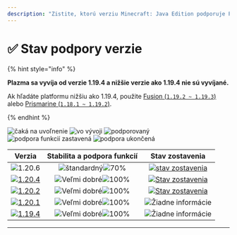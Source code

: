 ```yaml
---
description: "Zistite, ktorú verziu Minecraft: Java Edition podporuje Plazma."
---
```


# ✅ Stav podpory verzie

{% hint style="info" %}

**Plazma sa vyvíja od verzie 1.19.4 a nižšie verzie ako 1.19.4 nie sú vyvíjané.**

Ak hľadáte platformu nižšiu ako 1.19.4, použite [Fusion (`1.19.2 ~ 1.19.3`)](https://github.com/RuinedTechnologyUnify/Fusion) alebo [Prismarine (`1.18.1 ~ 1.19.2`)](https://github.com/PrismarineTeam/Prismarine).

{% endhint %}

[wtr]: <https://badge.plazmamc.org/0/Čaká sa na uvoľnenie>
[idv]: <https://badge.plazmamc.org/1/vo vývoji>
[atv]: https://badge.plazmamc.org/2/podporovaný
[fse]: https://badge.plazmamc.org/6/podpora%20funkcií%20zastavená
[eol]: https://badge.plazmamc.org/4/podpora%20ukončená
[ukn]: https://badge.plazmamc.org/0/Žiadne%20informácie
[vgd]: https://badge.plazmamc.org/1/Veľmi%20dobré
[mid]: https://badge.plazmamc.org/6/štandardný
[100]: https://badge.plazmamc.org/percent/100

![čaká na uvoľnenie][wtr] ![vo vývoji][idv] ![podporovaný][atv] ![podpora funkcií zastavená][fse] ![podpora ukončená][eol]

|                                       Verzia                                      |                Stabilita    a    podpora funkcií                |                                              Stav zostavenia                                             |
| :-------------------------------------------------------------------------------: | :-------------------------------------------------------------: | :------------------------------------------------------------------------------------------------------: |
|                   ![1.20.6](https://badge.plazmamc.org/1/1.20.6)                  | ![štandardný][vgd]![70%](https://badge.plazmamc.org/percent/70) | [![stav zostavenia](https://build.plazmamc.org/1.20.6)](https://build.plazmamc.org/1.20.6?redirect=true) |
| [![1.20.4](https://badge.plazmamc.org/2/1.20.4)](https://git.plazmamc.org/1.20.4) |                 ![Veľmi dobré][vgd]![100%][100]                 | [![Stav zostavenia](https://build.plazmamc.org/1.20.4)](https://build.plazmamc.org/1.20.4?redirect=true) |
| [![1.20.2](https://badge.plazmamc.org/6/1.20.2)](https://git.plazmamc.org/1.20.2) |                 ![Veľmi dobré][vgd]![100%][100]                 | [![Stav zostavenia](https://build.plazmamc.org/1.20.2)](https://build.plazmamc.org/1.20.2?redirect=true) |
| [![1.20.1](https://badge.plazmamc.org/4/1.20.1)](https://git.plazmamc.org/1.20.1) |                 ![Veľmi dobré][vgd]![100%][100]                 |                                         ![Žiadne informácie][ukn]                                        |
| [![1.19.4](https://badge.plazmamc.org/4/1.19.4)](https://git.plazmamc.org/1.19.4) |                 ![Veľmi dobré][vgd]![100%][100]                 |                                         ![Žiadne informácie][ukn]                                        |

***

